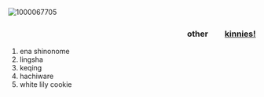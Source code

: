 ![1000067705](https://github.com/user-attachments/assets/3f989d09-de20-4c30-9e2d-8069e6eb6b91)


### <p align="right">other ㅤㅤ<ins>kinnies!</ins></p>

1. ena shinonome
2. lingsha
3. keqing
4. hachiware
5. white lily cookie
